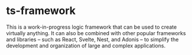 # ts-framework

This is a work-in-progress logic framework that can be used to create virtually anything. It can also be combined with
other popular frameworks and libraries – such as React, Svelte, Nest, and Adonis – to simplify the development and
organization of large and complex applications.
